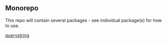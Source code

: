 ## Monorepo

This repo will contain several packages - see individual package(s) for how to use.

[querystring](packages/querystring/readme.md)